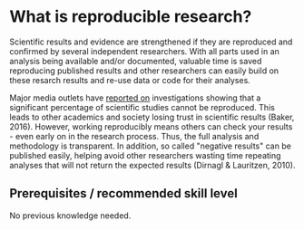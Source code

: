 # What is reproducible research?

Scientific results and evidence are strengthened if they are reproduced and confirmed by several independent researchers.
With all parts used in an analysis being available and/or documented, valuable time is saved reproducing published results and other researchers can easily build on these resarch results and re-use data or code for their analyses.

Major media outlets have [reported on](https://www.theguardian.com/science/2018/aug/27/attempt-to-replicate-major-social-scientific-findings-of-past-decade-fails) investigations showing that a significant percentage of scientific studies cannot be reproduced.
This leads to other academics and society losing trust in scientific results (Baker, 2016).
However, working reproducibly means others can check your results - even early on in the research process.
Thus, the full analysis and methodology is transparent.
In addition, so called "negative results" can be published easily, helping avoid other researchers wasting time repeating analyses that will not return the expected results (Dirnagl & Lauritzen, 2010).

## Prerequisites / recommended skill level
No previous knowledge needed.
